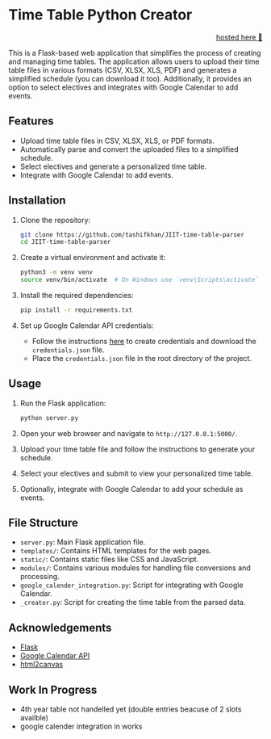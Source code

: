 # Time Table Python Creator

<div align="right">
   <a href="https://jiit-timetable.tashif.codes/">hosted here 🤡</a> 
</div>

This is a Flask-based web application that simplifies the process of creating and managing time tables. The application allows users to upload their time table files in various formats (CSV, XLSX, XLS, PDF) and generates a simplified schedule (you can download it too). Additionally, it provides an option to select electives and integrates with Google Calendar to add events.

## Features

- Upload time table files in CSV, XLSX, XLS, or PDF formats.
- Automatically parse and convert the uploaded files to a simplified schedule.
- Select electives and generate a personalized time table.
- Integrate with Google Calendar to add events.

## Installation

1. Clone the repository:

   ```sh
   git clone https://github.com/tashifkhan/JIIT-time-table-parser
   cd JIIT-time-table-parser
   ```

2. Create a virtual environment and activate it:

   ```sh
   python3 -m venv venv
   source venv/bin/activate  # On Windows use `venv\Scripts\activate`
   ```

3. Install the required dependencies:

   ```sh
   pip install -r requirements.txt
   ```

4. Set up Google Calendar API credentials:
   - Follow the instructions [here](https://developers.google.com/calendar/quickstart/python) to create credentials and download the `credentials.json` file.
   - Place the `credentials.json` file in the root directory of the project.

## Usage

1. Run the Flask application:

   ```sh
   python server.py
   ```

2. Open your web browser and navigate to `http://127.0.0.1:5000/`.

3. Upload your time table file and follow the instructions to generate your schedule.

4. Select your electives and submit to view your personalized time table.

5. Optionally, integrate with Google Calendar to add your schedule as events.

## File Structure

- `server.py`: Main Flask application file.
- `templates/`: Contains HTML templates for the web pages.
- `static/`: Contains static files like CSS and JavaScript.
- `modules/`: Contains various modules for handling file conversions and processing.
- `google_calender_integration.py`: Script for integrating with Google Calendar.
- `_creator.py`: Script for creating the time table from the parsed data.

## Acknowledgements

- [Flask](https://flask.palletsprojects.com/)
- [Google Calendar API](https://developers.google.com/calendar)
- [html2canvas](https://html2canvas.hertzen.com/)


## Work In Progress
- 4th year table not handelled yet (double entries beacuse of 2 slots availble)
- google calender integration in works

